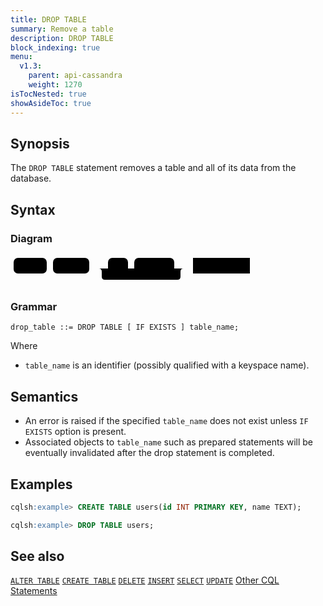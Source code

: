 ```yaml
---
title: DROP TABLE
summary: Remove a table
description: DROP TABLE
block_indexing: true
menu:
  v1.3:
    parent: api-cassandra
    weight: 1270
isTocNested: true
showAsideToc: true
---
```


## Synopsis

The `DROP TABLE` statement removes a table and all of its data from the database.

## Syntax

### Diagram

<svg class="rrdiagram" version="1.1" xmlns:xlink="http://www.w3.org/1999/xlink" xmlns="http://www.w3.org/2000/svg" width="388" height="50" viewbox="0 0 388 50"><path class="connector" d="M0 22h5m53 0h10m58 0h30m32 0h10m64 0h20m-141 0q5 0 5 5v8q0 5 5 5h116q5 0 5-5v-8q0-5 5-5m5 0h10m91 0h5"/><rect class="literal" x="5" y="5" width="53" height="25" rx="7"/><text class="text" x="15" y="22">DROP</text><rect class="literal" x="68" y="5" width="58" height="25" rx="7"/><text class="text" x="78" y="22">TABLE</text><rect class="literal" x="156" y="5" width="32" height="25" rx="7"/><text class="text" x="166" y="22">IF</text><rect class="literal" x="198" y="5" width="64" height="25" rx="7"/><text class="text" x="208" y="22">EXISTS</text><a xlink:href="../grammar_diagrams#table-name"><rect class="rule" x="292" y="5" width="91" height="25"/><text class="text" x="302" y="22">table_name</text></a></svg>

### Grammar

```
drop_table ::= DROP TABLE [ IF EXISTS ] table_name;
```

Where

- `table_name` is an identifier (possibly qualified with a keyspace name).

## Semantics

- An error is raised if the specified `table_name` does not exist unless `IF EXISTS` option is present.
- Associated objects to `table_name` such as prepared statements will be eventually invalidated after the drop statement is completed.

## Examples

```sql
cqlsh:example> CREATE TABLE users(id INT PRIMARY KEY, name TEXT);
```

```sql
cqlsh:example> DROP TABLE users;
```

## See also

[`ALTER TABLE`](../ddl_alter_table)
[`CREATE TABLE`](../ddl_create_table)
[`DELETE`](../dml_delete)
[`INSERT`](../dml_insert)
[`SELECT`](../dml_select)
[`UPDATE`](../dml_update)
[Other CQL Statements](..)
